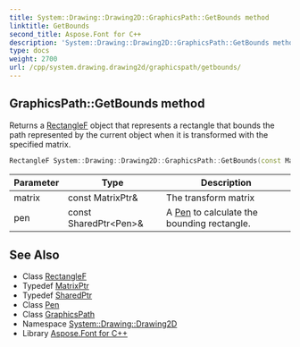 ```yaml
---
title: System::Drawing::Drawing2D::GraphicsPath::GetBounds method
linktitle: GetBounds
second_title: Aspose.Font for C++
description: 'System::Drawing::Drawing2D::GraphicsPath::GetBounds method. Returns a RectangleF object that represents a rectangle that bounds the path represented by the current object when it is transformed with the specified matrix in C++.'
type: docs
weight: 2700
url: /cpp/system.drawing.drawing2d/graphicspath/getbounds/
---
```

## GraphicsPath::GetBounds method


Returns a [RectangleF](../../../system.drawing/rectanglef/) object that represents a rectangle that bounds the path represented by the current object when it is transformed with the specified matrix.

```cpp
RectangleF System::Drawing::Drawing2D::GraphicsPath::GetBounds(const MatrixPtr &matrix=nullptr, const SharedPtr<Pen> &pen=nullptr) const
```


| Parameter | Type | Description |
| --- | --- | --- |
| matrix | const MatrixPtr\& | The transform matrix |
| pen | const SharedPtr\<Pen\>\& | A [Pen](../../../system.drawing/pen/) to calculate the bounding rectangle. |

## See Also

* Class [RectangleF](../../../system.drawing/rectanglef/)
* Typedef [MatrixPtr](../../matrixptr/)
* Typedef [SharedPtr](../../../system/sharedptr/)
* Class [Pen](../../../system.drawing/pen/)
* Class [GraphicsPath](../)
* Namespace [System::Drawing::Drawing2D](../../)
* Library [Aspose.Font for C++](../../../)
